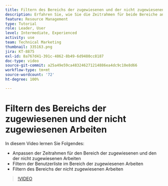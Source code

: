 ```yaml
---
title: Filtern des Bereichs der zugewiesenen und der nicht zugewiesenen Arbeiten
description: Erfahren Sie, wie Sie die Zeitrahmen für beide Bereiche anpassen und wie Sie die Benutzerliste im Bereich der zugewiesenen Arbeiten sowie den Bereich der nicht zugewiesenen Arbeiten filtern.
feature: Resource Management
type: Tutorial
role: Leader, User
level: Intermediate, Experienced
activity: use
team: Technical Marketing
thumbnail: 335163.png
jira: KT-8875
exl-id: 8a767d41-391c-4862-8b49-6d9480cc8187
doc-type: video
source-git-commit: a25a49e59ca483246271214886ea4dc9c10e8d66
workflow-type: tm+mt
source-wordcount: '72'
ht-degree: 100%

---
```


# Filtern des Bereichs der zugewiesenen und der nicht zugewiesenen Arbeiten

In diesem Video lernen Sie Folgendes:

* Anpassen der Zeitrahmen für den Bereich der zugewiesenen und den der nicht zugewiesenen Arbeiten
* Filtern der Benutzerliste im Bereich der zugewiesenen Arbeiten
* Filtern des Bereichs der nicht zugewiesenen Arbeiten

>[!VIDEO](https://video.tv.adobe.com/v/335163/?quality=12&learn=on)
